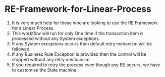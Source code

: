 # RE-Framework-for-Linear-Process

<ol>
<li>It is very much help for those who are looking to use the RE Framework for a Linear Process.</li>
<li>This workflow will run for only One time if the transaction item is processed without any System exceptions. </li>
<li>If any System exceptions occurs then default retry mehanism will be followed.</li>
<li>If any Business Rule Exception is provided then the control will be stopped without any retry mechanism.</li>
<li>If you required to retry the process even though any BE occurs, we have to customise the State machine.</li>
<ol>
